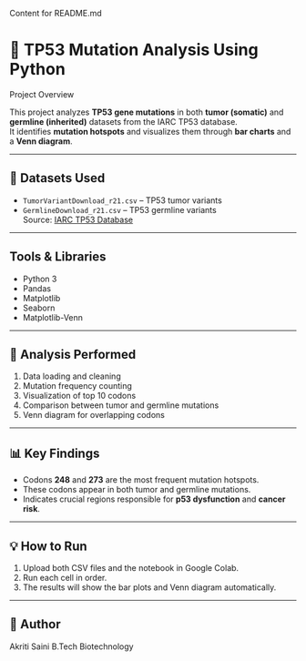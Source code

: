Content for README.md

# 🧬 TP53 Mutation Analysis Using Python

Project Overview

This project analyzes **TP53 gene mutations** in both **tumor (somatic)** and **germline (inherited)** datasets from the IARC TP53 database.  
It identifies **mutation hotspots** and visualizes them through **bar charts** and a **Venn diagram**.

---

## 📂 Datasets Used
- `TumorVariantDownload_r21.csv` – TP53 tumor variants  
- `GermlineDownload_r21.csv` – TP53 germline variants  
Source: [IARC TP53 Database](https://tp53.isb-cgc.org/)

---

## Tools & Libraries
- Python 3  
- Pandas  
- Matplotlib  
- Seaborn  
- Matplotlib-Venn

---

## 🧠 Analysis Performed
1. Data loading and cleaning  
2. Mutation frequency counting  
3. Visualization of top 10 codons  
4. Comparison between tumor and germline mutations  
5. Venn diagram for overlapping codons  

---

## 📊 Key Findings
- Codons **248** and **273** are the most frequent mutation hotspots.  
- These codons appear in both tumor and germline mutations.  
- Indicates crucial regions responsible for **p53 dysfunction** and **cancer risk**.

---

## 💡 How to Run
1. Upload both CSV files and the notebook in Google Colab.  
2. Run each cell in order.  
3. The results will show the bar plots and Venn diagram automatically.

---

## 🧾 Author
Akriti Saini 
B.Tech Biotechnology 
